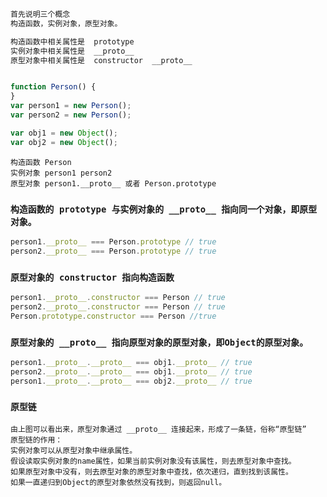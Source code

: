 ```js
首先说明三个概念
构造函数，实例对象，原型对象。

构造函数中相关属性是  prototype
实例对象中相关属性是  __proto__
原型对象中相关属性是  constructor  __proto__


function Person() {
}
var person1 = new Person();
var person2 = new Person();

var obj1 = new Object();
var obj2 = new Object();
```

```
构造函数 Person
实例对象 person1 person2
原型对象 person1.__proto__ 或者 Person.prototype
```

### `构造函数的 prototype 与实例对象的 __proto__ 指向同一个对象，即原型对象。`

```js
person1.__proto__ === Person.prototype // true
person2.__proto__ === Person.prototype // true
```

### `原型对象的 constructor 指向构造函数`

 ```js
person1.__proto__.constructor === Person // true
person2.__proto__.constructor === Person // true
Person.prototype.constructor === Person //true
 ```

### `原型对象的 __proto__ 指向原型对象的原型对象，即Object的原型对象。`

```js
person1.__proto__.__proto__ === obj1.__proto__ // true
person2.__proto__.__proto__ === obj1.__proto__ // true
person1.__proto__.__proto__ === obj2.__proto__ // true
```
### `原型链`
```
由上图可以看出来，原型对象通过 __proto__ 连接起来，形成了一条链，俗称“原型链”
原型链的作用：
实例对象可以从原型对象中继承属性。
假设读取实例对象的name属性，如果当前实例对象没有该属性，则去原型对象中查找。
如果原型对象中没有，则去原型对象的原型对象中查找，依次递归，直到找到该属性。
如果一直递归到Object的原型对象依然没有找到，则返回null。
```
